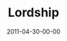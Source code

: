 ---
layout: message
category: message
series: "The Story"
title: "Lordship"
date: 2011-04-30-00-00
message_id: 669
sc-permalink-url: "http://soundcloud.com/crdschurch/lordship"
audio: "http://s3.amazonaws.com/crossroads-media/messages/audio/thestory06.mp3"
audio-duration: "54:05"
program: "http://s3.amazonaws.com/crossroads-media/documents/04_30-05_01-11Program.pdf"
description: "Brian Tome talks about what it means to submit to the King of the story."
video: "http://s3.amazonaws.com/crossroads-media/messages/video/thestory06.mp4"
video-duration: "54:12"
yt-embed-url: "//www.youtube.com/embed/P6QA9yBE-qQ"
video-image: "http://s3.amazonaws.com/crossroads-media/images/thestory06_still.jpg"
tag: 
 - lordship
 - kingship
 - submission
 - program
explicit: false
---